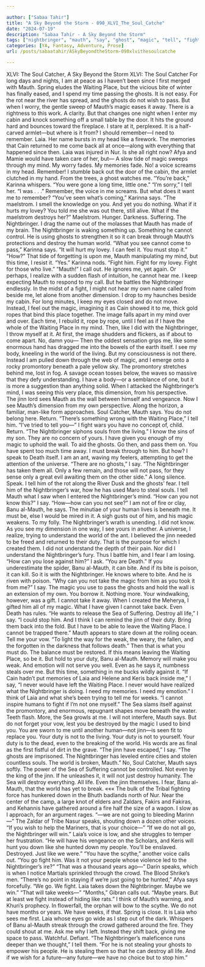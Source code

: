 ```yaml
---

author: ["Sabaa Tahir"]
title: "A Sky Beyond the Storm - 090_XLVI_The_Soul_Catche"
date: "2024-07-19"
description: "Sabaa Tahir - A Sky Beyond the Storm"
tags: ["nightbringer", "mauth", "say", "ghost", "magic", "tell", "fight", "place", "laia", "see", "soul", "back", "waiting", "time", "pas", "like", "mind", "world", "jinni", "duty", "something", "memory", "voice", "destroy", "must"]
categories: [YA, Fantasy, Adventure, Prose]
url: /posts/sabaatahir/ASkyBeyondtheStorm-090xlvithesoulcatche

---
```



XLVI: The Soul Catcher, A Sky Beyond the Storm
XLVI: The Soul Catcher
For long days and nights, I am at peace as I haven’t been since I first merged with Mauth. Spring eludes the Waiting Place, but the vicious bite of winter has finally eased, and I spend my time passing the ghosts.
It is not easy. For the rot near the river has spread, and the ghosts do not wish to pass. But when I worry, the gentle sweep of Mauth’s magic eases it away. There is a rightness to this work. A clarity.
But that changes one night when I enter my cabin and knock something off a small table by the door. It hits the ground hard and bounces toward the fireplace. I stare at it, perplexed. It is a half-carved armlet—but where is it from? I should remember—I need to remember.
Laia.
Her name bursts in my head like a firework. The memories that Cain returned to me come back all at once—along with everything that happened since then. Laia was injured in Nur. Is she all right now? Afya and Mamie would have taken care of her, but—
A slow tide of magic sweeps through my mind. My worry fades. My memories fade.
No! a voice screams in my head. Remember!
I stumble back out the door of the cabin, the armlet clutched in my hand. From the trees, a ghost watches me.
“You’re back,” Karinna whispers. “You were gone a long time, little one.”
“I’m sorry,” I tell her. “I was . . .” Remember, the voice in me screams. But what does it want me to remember?
“You’ve seen what’s coming,” Karinna says. “The maelstrom. I smell the knowledge on you. And yet you do nothing. What if it hurts my lovey? You told me she was out there, still alive. What if the maelstrom destroys her?”
Maelstrom. Hunger. Darkness. Suffering.
The Nightbringer. I drag the name out of the molasses that Mauth has made of my brain. The Nightbringer is waking something up. Something he cannot control. He is using ghosts to strengthen it so it can break through Mauth’s protections and destroy the human world.
“What you see cannot come to pass,” Karinna says. “It will hurt my lovey. I can feel it. You must stop it.”
“How?” That tide of forgetting is upon me, Mauth manipulating my mind, but this time, I resist it.
“Yes.” Karinna nods. “Fight him. Fight for my lovey. Fight for those who live.”
“Mauth!” I call out. He ignores me, yet again.
Or perhaps, I realize with a sudden flash of intuition, he cannot hear me. I keep expecting Mauth to respond to my call. But he battles the Nightbringer endlessly. In the midst of a fight, I might not hear my own name called from beside me, let alone from another dimension.
I drop to my haunches beside my cabin. For long minutes, I keep my eyes closed and do not move. Instead, I feel out the magic, imagining it as Cain showed it to me, thick gold ropes that bind this place together. The image falls apart in my mind over and over. Each time, I rebuild it, rope by rope, until I feel as if I have the whole of the Waiting Place in my mind.
Then, like I did with the Nightbringer, I throw myself at it. At first, the image shudders and flickers, as if about to come apart. No, damn you—
Then the oddest sensation grips me, like some enormous hand has dragged me into the bowels of the earth itself. I see my body, kneeling in the world of the living.
But my consciousness is not there. Instead I am pulled down through the web of magic, and I emerge onto a rocky promontory beneath a pale yellow sky. The promontory stretches behind me, lost in fog. A savage ocean tosses below, the waves so massive that they defy understanding. I have a body—or a semblance of one, but it is more a suggestion than anything solid.
When I attacked the Nightbringer’s mind, I was seeing this very place, this dimension, from his perspective. The jinn lord sees Mauth as the wall between himself and vengeance. Now I see Mauth’s dimension from my own perspective.
Along the horizon, a familiar, man-like form approaches.
Soul Catcher, Mauth says. You do not belong here. Return.
“There’s something wrong with the Waiting Place,” I tell him. “I’ve tried to tell you—”
I fight wars you have no concept of, child. Return.
“The Nightbringer siphons souls from the living.”
I know the sins of my son. They are no concern of yours. I have given you enough of my magic to uphold the wall. To aid the ghosts. Go then, and pass them on. You have spent too much time away.
I must break through to him. But how? I speak to Death itself. I am an ant, waving my feelers, attempting to get the attention of the universe.
“There are no ghosts,” I say. “The Nightbringer has taken them all. Only a few remain, and those will not pass, for they sense only a great evil awaiting them on the other side.”
A long silence.
Speak.
I tell him of the rot along the River Dusk and the ghosts’ fear. I tell him of the Nightbringer’s war, how he has used Maro to steal souls. I tell Mauth what I saw when I entered the Nightbringer’s mind.
“How can you not know this?” I say. “How—how can you not see?”
I am not of fire or clay, Banu al-Mauth, he says. The minutiae of your human lives is beneath me. It must be, else I would be mired in it.
A sigh gusts out of him, and his magic weakens.
To my folly. The Nightbringer’s wrath is unending. I did not know. As you see my dimension in one way, I see yours in another.
A universe, I realize, trying to understand the world of the ant.
I believed the jinn needed to be freed and returned to their duty. That is the purpose for which I created them. I did not understand the depth of their pain. Nor did I understand the Nightbringer’s fury. Thus I battle him, and I fear I am losing.
“How can you lose against him?” I ask. “You are Death.”
If you underestimate the spider, Banu al-Mauth, it can bite. And if its bite is poison, it can kill. So it is with the Nightbringer. He knows where to bite. And he is riven with poison.
“Why can you not take the magic from him as you took it from me?” I say.
The magic you use to pass the ghosts and hold the wall is an extension of my own. You borrow it. Nothing more. Your windwalking, however, was a gift. I cannot take it away. When I created the Meherya, I gifted him all of my magic. What I have given I cannot take back. Even Death has rules.
“He wants to release the Sea of Suffering. Destroy all life,” I say. “I could stop him. And I think I can remind the jinn of their duty. Bring them back into the fold. But I have to be able to leave the Waiting Place. I cannot be trapped there.”
Mauth appears to stare down at the roiling ocean. Tell me your vow.
“To light the way for the weak, the weary, the fallen, and the forgotten in the darkness that follows death.”
Then that is what you must do. The balance must be restored. If this means leaving the Waiting Place, so be it. But hold to your duty, Banu al-Mauth. Memory will make you weak. And emotion will not serve you well.
Even as he says it, numbness steals over me. But this time, something in me bucks wildly against it.
“If Cain hadn’t put memories of Laia and Helene and Keris back inside me,” I say, “I never would have left the Waiting Place. I never would have realized what the Nightbringer is doing. I need my memories. I need my emotion.” I think of Laia and what she’s been trying to tell me for weeks. “I cannot inspire humans to fight if I’m not one myself.”
The Sea slams itself against the promontory, and enormous, repugnant shapes move beneath the water. Teeth flash. More, the Sea growls at me.
I will not interfere, Mauth says. But do not forget your vow, lest you be destroyed by the magic I used to bind you. You are sworn to me until another human—not jinn—is seen fit to replace you. Your duty is not to the living. Your duty is not to yourself. Your duty is to the dead, even to the breaking of the world.
His words are as final as the first fistful of dirt in the grave.
“The jinn have escaped,” I say. “The ghosts are imprisoned. The Nightbringer has leveled entire cities and stolen countless souls. The world is broken, Mauth.”
No, Soul Catcher, Mauth says softly. The power of the Sea of Suffering cannot be controlled. Not even by the king of the jinn. If he unleashes it, it will not just destroy humanity. The Sea will destroy everything. All life. Even the jinn themselves. I fear, Banu al-Mauth, that the world has yet to break.
«««
The bulk of the Tribal fighting force has hunkered down in the Bhuth badlands north of Nur. Near the center of the camp, a large knot of elders and Zaldars, Fakirs and Fakiras, and Kehannis have gathered around a fire half the size of a wagon. I slow as I approach, for an argument rages.
“—we are not going to bleeding Marinn—” The Zaldar of Tribe Nasur speaks, shouting down a dozen other voices. “If you wish to help the Mariners, that is your choice—”
“If we do not all go, the Nightbringer will win.” Laia’s voice is low, and she struggles to temper her frustration. “He will have his vengeance on the Scholars, and Keris will hunt you down like she hunted down my people. You’ll be enslaved. Destroyed. Just like we were.”
“You have the scythe,” another voice calls out. “You go fight him. Was it not your people whose violence led to the Nightbringer’s ire?”
“That was a thousand years ago—” Darin speaks, which is when I notice Martials sprinkled through the crowd. The Blood Shrike’s men.
“There’s no point in staying if we’re just going to be hunted,” Afya says forcefully. “We go. We fight. Laia takes down the Nightbringer. Maybe we win.”
“That will take weeks—”
“Months,” Gibran calls out. “Maybe years. But at least we fight instead of hiding like rats.”
I think of Mauth’s warning, and Khuri’s prophecy. In flowerfall, the orphan will bow to the scythe.
We do not have months or years. We have weeks, if that. Spring is close.
It is Laia who sees me first. Laia whose eyes go wide as I step out of the dark.
Whispers of Banu al-Mauth streak through the crowd gathered around the fire. They could shout at me. Ask me why I left. Instead they shift back, giving me space to pass. Watchful. Defiant.
“The Nightbringer’s maleficence runs deeper than we thought,” I tell them. “For he is not stealing your ghosts to empower his people. He is stealing them so that he can destroy all life. And if we wish for a future—any future—we have no choice but to stop him.”
